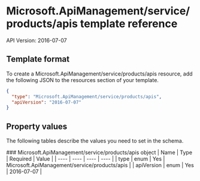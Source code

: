 # Microsoft.ApiManagement/service/products/apis template reference
API Version: 2016-07-07
## Template format

To create a Microsoft.ApiManagement/service/products/apis resource, add the following JSON to the resources section of your template.

```json
{
  "type": "Microsoft.ApiManagement/service/products/apis",
  "apiVersion": "2016-07-07"
}
```
## Property values

The following tables describe the values you need to set in the schema.

<a id="Microsoft.ApiManagement/service/products/apis" />
### Microsoft.ApiManagement/service/products/apis object
|  Name | Type | Required | Value |
|  ---- | ---- | ---- | ---- |
|  type | enum | Yes | Microsoft.ApiManagement/service/products/apis |
|  apiVersion | enum | Yes | 2016-07-07 |

